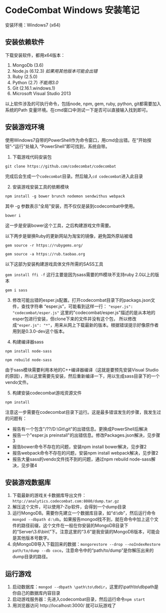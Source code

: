 # CodeCombat Windows 安装笔记

安装环境：Windows7 (x64)

## 安装依赖软件

下载安装软件，都用x64版本：
1. MongoDb (3.6)
2. Node.js (6.12.3) _如果用其他版本可能会出错_
3. Ruby (2.5.0)
4. Python (2.7) _不能用3.0_
5. Git (2.16.1.windows.1)
6. Microsoft Visual Studio 2013

以上软件涉及的可执行命令，包括node, npm, gem, ruby, python, git都需要加入系统的Path
变量环境。在cmd窗口中测试一下是否可以直接输入找到即可。


## 安装游戏环境

使用Windows7自带的PowerShell作为命令窗口，用cmd会出错。在“开始按钮”-“运行”处输入
“PowerShell”即可找到，系统自带。

1. 下载游戏代码安装包

  `git clone https://github.com/codecombat/codecombat`

  完成后会生成一个`codecombat`目录。然后输入`cd codecombat`进入此目录

2. 安装游戏安装工具的依赖模块

  `npm install -g bower brunch nodemon sendwithus webpack`

  其中 -g 参数表示“全局”安装，而不仅仅是装到codecombat中使用。

  `bower i`

  这一步是安装bower这个工具，之后构建游戏文件需要。

  以下两步是替换Ruby的更新网站为淘宝的镜像，避免国外原站被墙

  `gem source -r https://rubygems.org/`

  `gem source -a https://rub.taobao.org`

  以下这部为安装构建游戏具体文件所需的SASS工具

  `gem install ffi -f` 这行主要是因为sass需要的ffi模块不支持ruby 2.0以上的版本

  `gem i sass`

3. 修改可能出错的esper.js配置。打开codecombat目录下的packags.json文件，查找字符串
“esper.js”，可能看到这样一行：
  `"esper.js": "codecombat/esper.js"`
  这里的"codecombat/esper.js"描述的是从本地的esper包进行安装，但clone下来的文件并没有这个包，
  所以修改成`"esper.js": "*"`，用来从网上下载最新的版本。根据错误提示好像原作者用到是0.3.0-dev这个版本。

4. 构建编译器sass

  `npm install node-sass`

  `npm rebuild node-sass`

  由于sass模块需要利用本地的C++编译器编译（这就是要预先安装Visual Studio的原因），所以这里需要先安装，然后重新编译一下，用以生成sass目录下的一个vendo文件。

5. 构建安装codecombat游戏资源文件

  `npm install`

  注意这一步需要在codecombat目录下运行。这是最多错误发生的步骤，我发生过的问题有：
   - 报告有一个包含"/??/D:\Git\git"的出错信息。更换成PowerShell后解决
   - 报告一个"esper.js preinstall"的出错信息。修改Packages.json解决，见步骤3
   - 报告bower命令不存在的问题，安装npm install bower解决，见步骤2
   - 报告webpack命令不存在的问题，安装npm install webpack解决，见步骤2
   - 报告大量sass的vendo文件找不到的问题，通过npm rebuild node-sass解决，见步骤4

## 安装游戏数据库

1. 下载最新的游戏关卡数据库导出文件：`http://analytics.codecombat.com:8080/dump.tar.gz`
2. 解压这个文件，可以使用7-Zip软件，会得到一个dump目录
3. 运行MongoDB。需要你先建立一个数据库目录，如“d:\db”，然后运行命令`mongod --dbpath d:\db`。如果报告mongod找不到，就在命令中加上这个文件的路径前缀，这个文件在一般在你安装的MongoDB目录下的“Server\3.6\bin\”下。注意这里的“3.6”是我安装的MongoDB版本，可能会是其他版本号数字。
4. 向MongoDB导入下载回来的数据：`mongorestore --drop --noIndexRestore path/to/dump --db coco`，注意命令中的“path/to/dump”是你解压出来的dump目录的路径。

## 运行游戏

1. 启动数据库：`mongod --dbpath \path\to\dbdir`，这里的\path\to\dbpath是你自己的数据库内容目录
2. 启动游戏服务器：先进入codecombat目录，然后运行命令`npm start`
3. 用浏览器访问 http://localhost:3000/ 就可以玩游戏了
